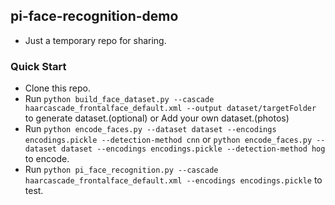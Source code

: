 ## pi-face-recognition-demo
- Just a temporary repo for sharing.
### Quick Start
- Clone this repo.
- Run `python build_face_dataset.py --cascade haarcascade_frontalface_default.xml --output dataset/targetFolder` to generate dataset.(optional) or Add your own dataset.(photos)
- Run `python encode_faces.py --dataset dataset --encodings encodings.pickle --detection-method cnn` or `python encode_faces.py --dataset dataset --encodings encodings.pickle --detection-method hog` to encode.
- Run `python pi_face_recognition.py --cascade haarcascade_frontalface_default.xml --encodings encodings.pickle` to test.
